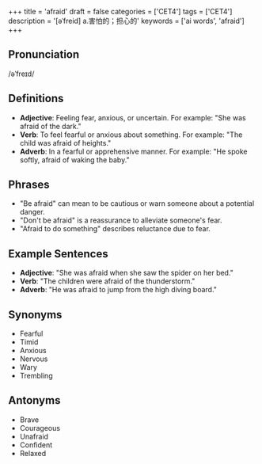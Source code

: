 +++
title = 'afraid'
draft = false
categories = ['CET4']
tags = ['CET4']
description = '[əˈfreid] a.害怕的；担心的'
keywords = ['ai words', 'afraid']
+++

## Pronunciation
/əˈfreɪd/

## Definitions
- **Adjective**: Feeling fear, anxious, or uncertain. For example: "She was afraid of the dark."
- **Verb**: To feel fearful or anxious about something. For example: "The child was afraid of heights."
- **Adverb**: In a fearful or apprehensive manner. For example: "He spoke softly, afraid of waking the baby."

## Phrases
- "Be afraid" can mean to be cautious or warn someone about a potential danger.
- "Don't be afraid" is a reassurance to alleviate someone's fear.
- "Afraid to do something" describes reluctance due to fear.

## Example Sentences
- **Adjective**: "She was afraid when she saw the spider on her bed."
- **Verb**: "The children were afraid of the thunderstorm."
- **Adverb**: "He was afraid to jump from the high diving board."

## Synonyms
- Fearful
- Timid
- Anxious
- Nervous
- Wary
- Trembling

## Antonyms
- Brave
- Courageous
- Unafraid
- Confident
- Relaxed
